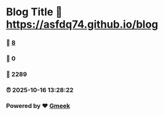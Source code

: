 # Blog Title :link: https://asfdq74.github.io/blog 
### :page_facing_up: [8](https://asfdq74.github.io/blog/tag.html) 
### :speech_balloon: 0 
### :hibiscus: 2289 
### :alarm_clock: 2025-10-16 13:28:22 
### Powered by :heart: [Gmeek](https://github.com/Meekdai/Gmeek)

